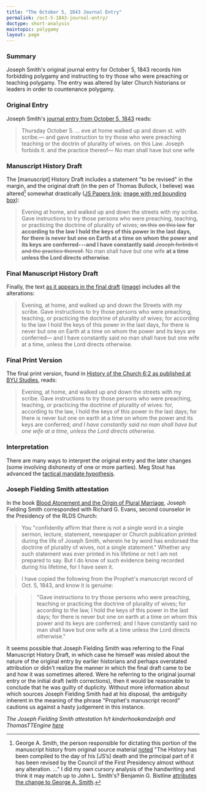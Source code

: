 ```yaml
---
title: "The October 5, 1843 Journal Entry"
permalink: /oct-5-1843-journal-entry/
doctype: short-analysis
maintopic: polygamy
layout: page
---
```


### Summary

Joseph Smith's original journal entry for October 5, 1843 records him forbidding polygamy and instructing to try those who were preaching or teaching polygamy.  The entry was altered by later Church historians or leaders in order to countenance polygamy.

### Original Entry

Joseph Smith's [journal entry from October 5, 1843](https://www.josephsmithpapers.org/paper-summary/journal-december-1842-june-1844-book-3-15-july-1843-29-february-1844/123) reads:

> Thursday October 5. ... eve at home walked up and down st. with scribe.— and gave instruction to try those who were preaching teaching or the doctrin of plurality of wives. on this Law. Joseph forbids it. and the practice thereof— No man shall have but one wife

### Manuscript History Draft

The [manuscript] History Draft includes a statement "to be revised" in the margin, and the original draft (in the pen of Thomas Bullock, I believe) was altered[^alterations] somewhat drastically ([JS Papers link](https://www.josephsmithpapers.org/paper-summary/history-draft-1-march-31-december-1843/143); [image with red bounding box](https://github.com/faenrandir/a_careful_examination/raw/d6ee663e933a8cb01b79ddc33fe1232ac3ef12e5/documents/polygamy/oct5-1843/original-journal-entry-anonymous.jpg)):

> Evening at home, and walked up and down the streets with my scribe. Gave instructions to try those persons who were preaching, teaching, or practicing the doctrine of plurality of wives; ~~on this~~ ~~on this law~~ **for according to the law I hold the keys of this power in the last days, for there is never but one on Earth at a time on whom the power and its keys are conferred---and I have constantly said** ~~Joseph forbids it and the practice thereof.~~  No man shall have but one wife **at a time unless the Lord directs otherwise**.

### Final Manuscript History Draft

Finally, the text [as it appears in the final draft](https://www.josephsmithpapers.org/paper-summary/history-1838-1856-volume-e-1-1-july-1843-30-april-1844/118) ([image](https://raw.githubusercontent.com/faenrandir/a_careful_examination/d6ee663e933a8cb01b79ddc33fe1232ac3ef12e5/documents/polygamy/oct5-1843/manuscript-history-of-the-church-october-5-1843-d1-720px.jpg)) includes all the alterations:

> Evening, at home, and walked up and down the Streets with my scribe. Gave instructions to try those persons who were preaching, teaching, or practicing the doctrine of plurality of wives; for according to the law I hold the keys of this power in the last days, for there is never but one on Earth at a time on whom the power and its keys are conferred— and I have constantly said no man shall have but one wife at a time, unless the Lord directs otherwise.

### Final Print Version

The final print version, found in [History of the Church 6:2 as published at BYU Studies](https://byustudies.byu.edu/content/volume-6-chapter-2), reads:

> Evening, at home, and walked up and down the streets with my scribe. Gave instructions to try those persons who were preaching, teaching, or practicing the doctrine of plurality of wives: for, according to the law, I hold the keys of this power in the last days; for there is never but one on earth at a time on whom the power and its keys are conferred; *and I have constantly said no man shall have but one wife at a time, unless the Lord directs otherwise.*

### Interpretation

There are many ways to interpret the original entry and the later changes (some involving dishonesty of one or more parties).  Meg Stout has advanced the [tactical mandate hypothesis](http://www.millennialstar.org/commentary-on-joseph-smiths-monogamy/).

### Joseph Fielding Smith attestation

In the book [Blood Atonement and the Origin of Plural Marriage](https://www.gutenberg.org/ebooks/50535), Joseph Fielding Smith corresponded with Richard G. Evans, second counselor in the Presidency of the RLDS Church:

> You "confidently affirm that there is not a single word in a single sermon, lecture, statement, newspaper or Church publication printed during the life of Joseph Smith, wherein he by word has endorsed the doctrine of plurality of wives, not a single statement." Whether any such statement was ever printed in his lifetime or not I am not prepared to say. But I do know of such evidence being recorded during his lifetime, for I have seen it.

> I have copied the following from the Prophet's manuscript record of Oct. 5, 1843, and know it is genuine:

> > "Gave instructions to try those persons who were preaching, teaching or practicing the doctrine of plurality of wives; for according to the law, I hold the keys of this power in the last days; for there is never but one on earth at a time on whom this power and its keys are conferred; and I have constantly said no man shall have but one wife at a time unless the Lord directs otherwise."

It seems possible that Joseph Fielding Smith was referring to the Final Manuscript History Draft, in which case he himself was misled about the nature of the original entry by earlier historians and perhaps overstated attribution or didn't realize the manner in which the final draft came to be and how it was sometimes altered.  Were he referring to the original journal entry or the initial draft (with corrections), then it would be reasonable to conclude that he was guilty of duplicity.  Without more information about which sources Joseph Fielding Smith had at his disposal, the ambiguity inherent in the meaning of the phrase "Prophet's manuscript record" cautions us against a hasty judgement in this instance.

*The Joseph Fielding Smith attestation h/t kinderhookandzelph and ThomasTTEngine [here](https://www.reddit.com/r/mormon/comments/a0b4ii/the_handwritten_nauvoo_diary_of_joseph_smith_for/)*

[^alterations]: George A. Smith, the person responsible for dictating this portion of the manuscript history from original source material [noted](https://www.josephsmithpapers.org/intro/introduction-to-history-drafts-1844-1856) "The History has been compiled to the day of his [JS’s] death and the principal part of it has been revised by the Council of the First Presidency almost without any alteration. ..."  I did my own cursory analysis of the handwriting and think it may match up to John L. Smith's?  Benjamin G. Bistline [attributes the change to George A. Smith](https://books.google.com/books?id=xKz-wcizZXEC&lpg=PA163&ots=GfsIXUIKvS&dq=%22Joseph%20forbids%20it%22%20No%20man%20shall%20have%20but%20one%20wife&pg=PA163#v=onepage&q=%22Joseph%20forbids%20it%22%20No%20man%20shall%20have%20but%20one%20wife&f=false).
